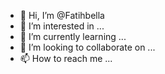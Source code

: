- 👋 Hi, I’m @Fatihbella
- 👀 I’m interested in ...
- 🌱 I’m currently learning ...
- 💞️ I’m looking to collaborate on ...
- 📫 How to reach me ...

<!---
Fatihbella/Fatihbella is a ✨ special ✨ repository because its `README.md` (this file) appears on your GitHub profile.
You can click the Preview link to take a look at your changes.
--->

